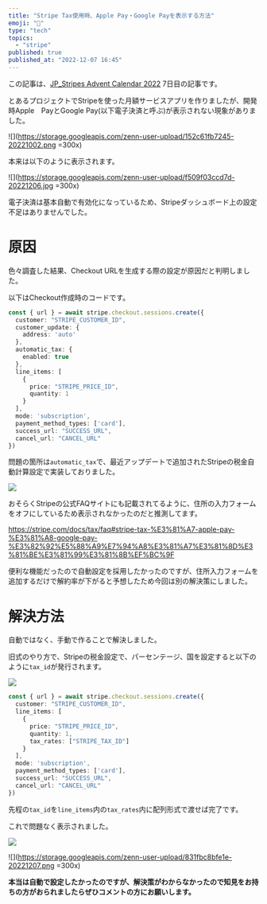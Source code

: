 ```yaml
---
title: "Stripe Tax使用時、Apple Pay・Google Payを表示する方法"
emoji: "💎"
type: "tech"
topics:
  - "stripe"
published: true
published_at: "2022-12-07 16:45"
---
```


この記事は、[JP_Stripes Advent Calendar 2022](https://adventar.org/calendars/7823) 7日目の記事です。

とあるプロジェクトでStripeを使った月額サービスアプリを作りましたが、開発時Apple　PayとGoogle Pay(以下電子決済と呼ぶ)が表示されない現象がありました。

![](https://storage.googleapis.com/zenn-user-upload/152c61fb7245-20221002.png =300x)

本来は以下のように表示されます。

![](https://storage.googleapis.com/zenn-user-upload/f509f03ccd7d-20221206.jpg =300x)

電子決済は基本自動で有効化になっているため、Stripeダッシュボード上の設定不足はありませんでした。


# 原因

色々調査した結果、Checkout URLを生成する際の設定が原因だと判明しました。

以下はCheckout作成時のコードです。

```typescript
const { url } = await stripe.checkout.sessions.create({
  customer: "STRIPE_CUSTOMER_ID",
  customer_update: {
    address: 'auto'
  },
  automatic_tax: {
    enabled: true
  },
  line_items: [
    {
      price: "STRIPE_PRICE_ID",
      quantity: 1
    }
  ],
  mode: 'subscription',
  payment_method_types: ['card'],
  success_url: "SUCCESS_URL",
  cancel_url: "CANCEL_URL"
})
```

問題の箇所は`automatic_tax`で、最近アップデートで追加されたStripeの税金自動計算設定で実装しておりました。

![](https://storage.googleapis.com/zenn-user-upload/025380661dd2-20221002.png)

おそらくStripeの公式FAQサイトにも記載されてるように、住所の入力フォームをオフにしているため表示されなかったのだと推測してます。

https://stripe.com/docs/tax/faq#stripe-tax-%E3%81%A7-apple-pay-%E3%81%A8-google-pay-%E3%82%92%E5%88%A9%E7%94%A8%E3%81%A7%E3%81%8D%E3%81%BE%E3%81%99%E3%81%8B%EF%BC%9F

便利な機能だったので自動設定を採用したかったのですが、住所入力フォームを追加するだけで解約率が下がると予想したため今回は別の解決策にしました。


# 解決方法

自動ではなく、手動で作ることで解決しました。

旧式のやり方で、Stripeの税金設定で、パーセンテージ、国を設定すると以下のように`tax_id`が発行されます。

![](https://storage.googleapis.com/zenn-user-upload/53037c33e465-20221207.png)

```typescript
const { url } = await stripe.checkout.sessions.create({
  customer: "STRIPE_CUSTOMER_ID",
  line_items: [
    {
      price: "STRIPE_PRICE_ID",
      quantity: 1,
      tax_rates: ["STRIPE_TAX_ID"]
    }
  ],
  mode: 'subscription',
  payment_method_types: ['card'],
  success_url: "SUCCESS_URL",
  cancel_url: "CANCEL_URL"
})
```

先程の`tax_id`を`line_items`内の`tax_rates`内に配列形式で渡せば完了です。

これで問題なく表示されました。

![](https://storage.googleapis.com/zenn-user-upload/1ca4dd81be81-20221207.png　=300x)

![](https://storage.googleapis.com/zenn-user-upload/831fbc8bfe1e-20221207.png =300x)

**本当は自動で設定したかったのですが、解決策がわからなかったので知見をお持ちの方がおられましたらぜひコメントの方にお願いします。**